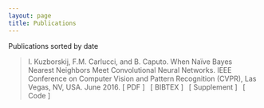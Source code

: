 ```yaml
---
layout: page
title: Publications
---
```


<p class="message">
  Publications sorted by date
</p>
<blockquote>
I. Kuzborskij, F.M. Carlucci, and B. Caputo. When Naïve Bayes Nearest Neighbors Meet Convolutional Neural Networks.
     IEEE Conference on Computer Vision and Pattern Recognition (CVPR), Las Vegas, NV, USA. June 2016. 
     [ PDF ]  [ BIBTEX ]  [ Supplement ]  [ Code ]
</blockquote>
